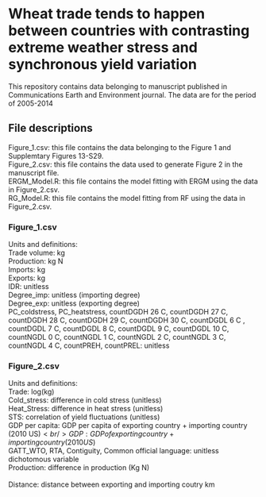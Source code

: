 # Wheat trade tends to happen between countries with contrasting extreme weather stress and synchronous yield variation

This repository contains data belonging to manuscript published in Communications Earth and Environment journal.
The data are for the period of 2005-2014

## File descriptions <br />
Figure_1.csv: this file contains the data belonging to the Figure 1 and Supplemtary Figures 13-S29. <br />
Figure_2.csv: this file contains the data used to generate Figure 2 in the manuscript file. <br />
ERGM_Model.R: this file contains the model fitting with ERGM using the data in Figure_2.csv. <br />
RG_Model.R: this file contains the model fitting from RF using the data in Figure_2.csv.<br />


### Figure_1.csv <br />
Units and definitions: <br />
Trade volume: kg <br />
Production: kg N <br />
Imports: kg <br />
Exports: kg	<br />
IDR: unitless <br />
Degree_imp: unitless (importing degree)	 <br />
Degree_exp:	unitless (exporting degree) <br />
PC_coldstress,	PC_heatstress,	countDGDH 26 C,	countDGDH 27 C,	countDGDH 28 C,	countDGDH 29 C,	countDGDH 30 C,	countDGDL 6 C	, countDGDL 7 C,
countDGDL 8 C,	countDGDL 9 C,	countDGDL 10 C,	countNGDL 0 C,	countNGDL 1 C,	countNGDL 2 C,	countNGDL 3 C,	countNGDL 4 C,	countPREH,	countPREL: unitless <br />


### Figure_2.csv <br />
Units and definitions: <br />
Trade: log(kg) <br />
Cold_stress: difference in cold stress (unitless)	<br />
Heat_Stress: difference in heat stress (unitless)	<br />
STS: correlation of yield fluctuations (unitless) <br />
GDP per capita: GDP per capita of exporting country + importing country (2010 US$) <br />
GDP: GDP of exporting country + importing country (2010 US$)	 <br />
GATT_WTO, RTA, Contiguity, Common official language: unitless dichotomous variable <br />
Production: difference in production (Kg N)	<br />	
Distance: distance between exporting and importing coutry km		<br />
